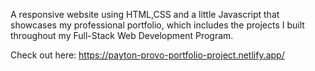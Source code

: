 A responsive website using HTML,CSS and a little Javascript that showcases my professional portfolio, which includes the projects I built throughout my Full-Stack Web Development Program.

Check out here:
https://payton-provo-portfolio-project.netlify.app/
